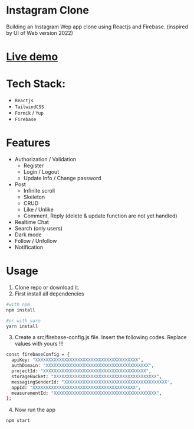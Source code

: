 # Instagram Clone

Building an Instagram Wep app clone using Reactjs and Firebase. (inspired by UI of Web version 2022)

# [Live demo](https://www.youtube.com/watch?v=F7wJoG2Bl-0)

# Tech Stack:

- `Reactjs`
- `TailwindCSS`
- `Formik` / `Yup`
- `Firebase`

# Features

- Authorization / Validation
  - Register
  - Login / Logout
  - Update Info / Change password
- Post
  - Infinite scroll
  - Skeleton
  - CRUD
  - Like / Unlike
  - Comment, Reply (delete & update function are not yet handled)
- Realtime Chat
- Search (only users)
- Dark mode
- Follow / Unfollow
- Notification

# Usage

1. Clone repo or download it.
2. First install all dependencies

```sh
#with npm
npm install

#or with yarn
yarn install
```

3. Create a src/firebase-config.js file. Insert the following codes. Replace values with yours !!!

```sh
const firebaseConfig = {
  apiKey: "XXXXXXXXXXXXXXXXXXXXXXXXXXXXXXXXXXXXXXX",
  authDomain: "XXXXXXXXXXXXXXXXXXXXXXXXXXXXXXXXXXXXXXX",
  projectId: "XXXXXXXXXXXXXXXXXXXXXXXXXXXXXXXXXXXXXXX",
  storageBucket: "XXXXXXXXXXXXXXXXXXXXXXXXXXXXXXXXXXXXXXX",
  messagingSenderId: "XXXXXXXXXXXXXXXXXXXXXXXXXXXXXXXXXXXXXXX",
  appId: "XXXXXXXXXXXXXXXXXXXXXXXXXXXXXXXXXXXXXXX",
  measurementId: "XXXXXXXXXXXXXXXXXXXXXXXXXXXXXXXXXXXXXXX",
};
```

4. Now run the app

```sh
npm start
```
